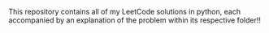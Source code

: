 This repository contains all of my LeetCode solutions in python, each accompanied by an explanation of the problem within its respective folder!!
